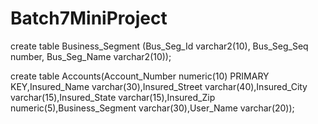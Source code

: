 # Batch7MiniProject

create table Business_Segment (Bus_Seg_Id varchar2(10), Bus_Seg_Seq number, Bus_Seg_Name varchar2(10));


 create table Accounts(Account_Number numeric(10) PRIMARY KEY,Insured_Name varchar(30),Insured_Street varchar(40),Insured_City varchar(15),Insured_State varchar(15),Insured_Zip numeric(5),Business_Segment varchar(30),User_Name varchar(20));




